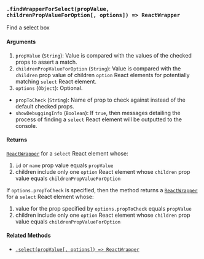 ### `.findWrapperForSelect(propValue, childrenPropValueForOption[, options]) => ReactWrapper`

Find a select box

#### Arguments

1. `propValue` (`String`): Value is compared with the values of the checked props to assert a match.
2. `childrenPropValueForOption` (`String`): Value is compared with the
   `children` prop value of children `option` React elements for potentially
   matching `select` React element.
3. `options` (`Object`): Optional.
  * `propToCheck` (`String`): Name of prop to check against instead of the default checked props.
  * `showDebuggingInfo` (`Boolean`): If `true`, then messages detailing the process of finding a
    `select` React element will be outputted to the console.

#### Returns

[`ReactWrapper`][react-wrapper] for a `select` React element whose:
  1. `id` or `name` prop value equals `propValue`
  2. children include only one `option` React element whose `children` prop value equals `childrenPropValueForOption`

If `options.propToCheck` is specified, then the method returns a
[`ReactWrapper`][react-wrapper] for a `select` React element whose:
  1. value for the prop specified by `options.propToCheck` equals `propValue`
  2. children include only one `option` React element whose `children` prop value equals `childrenPropValueForOption`

#### Related Methods

- [`.select(propValue[, options]) => ReactWrapper`](select.md)

[react-wrapper]: https://github.com/airbnb/enzyme/blob/master/docs/api/mount.md#reactwrapper-api
